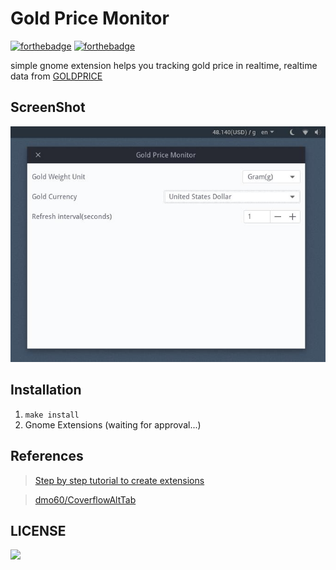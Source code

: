 Gold Price Monitor
==================

[![forthebadge](https://forthebadge.com/images/badges/made-with-javascript.svg)](https://forthebadge.com) [![forthebadge](https://forthebadge.com/images/badges/uses-git.svg)](https://forthebadge.com)

simple gnome extension helps you tracking gold price in realtime, realtime data from [GOLDPRICE](https://goldprice.org/) 

## ScreenShot

![](screenshot.jpg)

## Installation

1. `make install`
2. Gnome Extensions (waiting for approval...)

## References

> [Step by step tutorial to create extensions](https://wiki.gnome.org/Projects/GnomeShell/Extensions/StepByStepTutorial)

> [dmo60/CoverflowAltTab](https://github.com/dmo60/CoverflowAltTab)

## LICENSE

[![](http://www.wtfpl.net/wp-content/uploads/2012/12/wtfpl-badge-4.png)](http://www.wtfpl.net/)